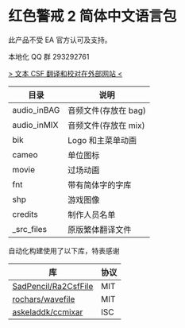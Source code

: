 # 红色警戒 2 简体中文语言包

此产品不受 EA 官方认可及支持。

本地化 QQ 群 293292761

[> 文本 CSF 翻译和校对在外部网站 <](https://weblate.usvcs.cn/projects/redalert2_yr_chs/)

| 目录        | 说明                 |
| ----------- | -------------------- |
| audio_inBAG | 音频文件(存放在 bag) |
| audio_inMIX | 音频文件(存放在 mix) |
| bik         | Logo 和主菜单动画    |
| cameo       | 单位图标             |
| movie       | 过场动画             |
| fnt         | 带有简体字的字库     |
| shp         | 游戏图像             |
| credits     | 制作人员名单         |
| \_src_files | 原版繁体翻译文件     |

自动化构建使用了以下库，特表感谢

| 库                                                              | 协议 |
| --------------------------------------------------------------- | ---- |
| [SadPencil/Ra2CsfFile](https://github.com/SadPencil/Ra2CsfFile) | MIT  |
| [rochars/wavefile](https://github.com/rochars/wavefile)         | MIT  |
| [askeladdk/ccmixar](https://github.com/askeladdk/ccmixar)       | ISC  |
